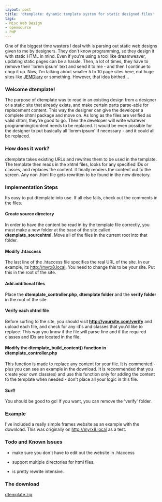```yaml
---
layout: post
title: 'dtemplate: dynamic template system for static designed files'
tags:
- Misc Web Design
- opensource
- PHP
---
```


One of the biggest time wasters I deal with is parsing out static web designs given to me by designers.  They don't know programming, so they design it with static HTML in mind.  Even if you're using a tool like dreamweaver, updating static pages can be a hassle.  Then, a lot of times, they have to remove their 'lorem ipsum' text and send it to me - and then I continue to chop it up.  Now, I'm talking about smaller 5 to 10 page sites here, not huge sites like [JEMDiary](http://jemdiary.com) or something.  However, that idea birthed...

### Welcome dtemplate!

The purpose of dtemplate was to read in an existing design from a designer or a static site that already exists, and make certain parts parse-able for replacement content.  This way the designer can give the developer a complete xhtml package and move on.  As long as the files are verified as valid xhtml, they're good to go.  Then the developer will write whatever programming/content needs to be replaced.  It would be even possible for the designer to put basically all 'lorem ipsum' if necessary - and it could all be replaced.

### How does it work?

dtemplate takes existing URLs and rewrites them to be used in the template.  The template then reads in the xhtml files, looks for any specified IDs or classes, and replaces the content.  It finally renders the content out to the screen.  Any non .html file gets rewritten to be found in the new directory.

### Implementation Steps

Its easy to put dtemplate into use.  If all else fails, check out the comments in the files.

#### Create source directory

In order to have the content be read in by the template file correctly, you must make a new folder at the base of the site called **dtemplate_sourcehtml**.  Move all of the files in the current root into that folder.

#### Modify .htaccess

The last line of the .htaccess file specifies the real URL of the site.  In our example, its http://myrx8.local.  You need to change this to be your site.  Put this in the root of the site.

#### Add additional files

Place the **dtemplate_controller.php**, **dtemplate folder** and the **verify folder** in the root of the site.

#### Verify each xhtml file

Before surfing to the site, you should visit **http://yoursite.com/verify** and upload each file, and check for any id's and classes that you'd like to replace.  This way you know if the file will parse fine and if the required classes and IDs are located in the file.

#### Modify the dtemplate_build_content() function in dtemplate_controller.php

This function is made to replace any content for your file.  It is commented - plus you can see an example in the download.  It is recommended that you create your own class(es) and use this function only for adding the content to the template when needed - don't place all your logic in this file.

#### Surf!

You should be good to go!  If you want, you can remove the 'verify' folder.

### Example

I've included a really simple frames website as an example with the download.  This was originally on http://myrx8.local as a test.

### Todo and Known Issues

- make sure you don't have to edit out the website in .htaccess

- support multiple directories for html files.

- is pretty rewrite intensive.

### The download

[dtemplate.zip](/uploads/2008/dtemplate.zip)
